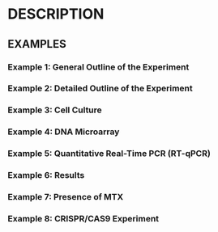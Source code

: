 # DESCRIPTION

## EXAMPLES

### Example 1: General Outline of the Experiment

### Example 2: Detailed Outline of the Experiment

### Example 3: Cell Culture

### Example 4: DNA Microarray

### Example 5: Quantitative Real-Time PCR (RT-qPCR)

### Example 6: Results

### Example 7: Presence of MTX

### Example 8: CRISPR/CAS9 Experiment

